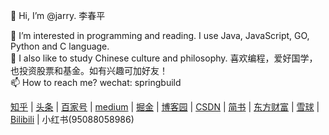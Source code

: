 👋 Hi, I’m @jarry. 李春平

👀 I’m interested in programming and reading. I use Java, JavaScript, GO, Python and C language.<br>
🌱 I also like to study Chinese culture and philosophy. 喜欢编程，爱好国学，也投资股票和基金。如有兴趣可加好友！<br>
📫 How to reach me? wechat: springbuild  

[知乎](https://www.zhihu.com/people/lightsunshine)
| [头条](https://www.toutiao.com/c/user/token/CidAdOIf7QRkrVDWC1OJKMg4h9FJEdxHqEyfSHLAfodQxyvj4CnBUGoaSQo8AAAAAAAAAAAAAE9RU3bBjYXAJzVKEdI35yCBTrfPf_gwrcNv9y3Wo2WiovoUMDHH8PbrADrZnzmzJwzdEODP-A0Yw8WD6gQiAQMRx_p3/?source=list&log_from=a627754418bdb8_1754363921659) | [百家号](https://author.baidu.com/home?from=bjh_article&app_id=1709383317371268) | [medium](https://medium.com/@microwind) | [掘金](https://juejin.cn/user/96412755834734) | [博客园](https://www.cnblogs.com/letjs) | [CSDN](https://blog.csdn.net/jiarry) | [简书](https://www.jianshu.com/u/4790db50e394) | [东方财富](https://i.eastmoney.com/1047355967580418) | [雪球](https://xueqiu.com/u/4000952728) | [Bilibili](https://space.bilibili.com/311707772) | 小红书(95088058986)

<!---
jarry/jarry is a ✨ special ✨ repository because its `README.md` (this file) appears on your GitHub profile.
You can click the Preview link to take a look at your changes.
--->
